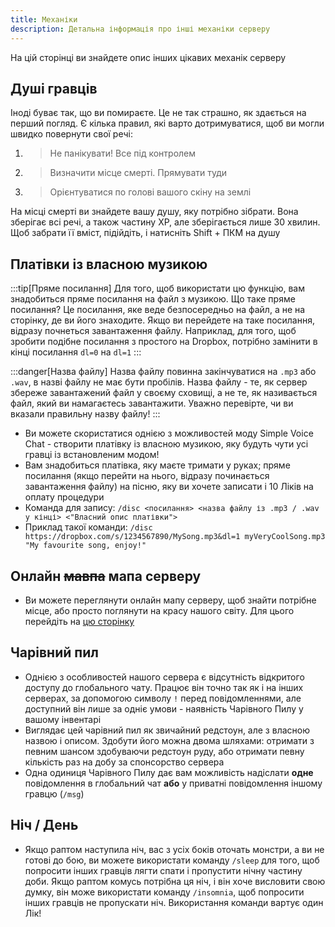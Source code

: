 ```yaml
---
title: Механіки
description: Детальна інформація про інші механіки серверу
---
```


На цій сторінці ви знайдете опис інших цікавих механік серверу

## Душі гравців

Іноді буває так, що ви помираєте. Це не так страшно, як здається на перший погляд. Є кілька правил, які варто дотримуватися, щоб ви могли швидко повернути свої речі:

1) > Не панікувати! Все під контролем
2) > Визначити місце смерті. Прямувати туди
3) > Орієнтуватися по голові вашого скіну на землі

На місці смерті ви знайдете вашу душу, яку потрібно зібрати. Вона зберігає всі речі, а також частину XP, але зберігається лише 30 хвилин. Щоб забрати її вміст, підійдіть, і натисніть Shift + ПКМ на душу

## Платівки із власною музикою

:::tip[Пряме посилання]
Для того, щоб використати цю функцію, вам знадобиться пряме посилання на файл з музикою. Що таке пряме посилання? Це посилання, яке веде безпосередньо на файл, а не на сторінку, де ви його знаходите. Якщо ви перейдете на таке посилання, відразу почнеться завантаження файлу. Наприклад, для того, щоб зробити подібне посилання з простого на Dropbox, потрібно замінити в кінці посилання `dl=0` на `dl=1`
:::

:::danger[Назва файлу]
Назва файлу повинна закінчуватися на `.mp3` або `.wav`, в назві файлу не має бути пробілів. Назва файлу - те, як сервер збереже завантажений файл у своєму сховищі, а не те, як називається файл, який ви намагаєтесь завантажити. Уважно перевірте, чи ви вказали правильну назву файлу!
:::

- Ви можете скористатися однією з можливостей моду Simple Voice Chat - створити платівку із власною музикою, яку будуть чути усі гравці із встановленим модом!
- Вам знадобиться платівка, яку маєте тримати у руках; пряме посилання (якщо перейти на нього, відразу починається завантаження файлу) на пісню, яку ви хочете записати і 10 Ліків на оплату процедури
- Команда для запису: `/disc <посилання> <назва файлу із .mp3 / .wav у кінці> <"Власний опис платівки">`
- Приклад такої команди: `/disc https://dropbox.com/s/1234567890/MySong.mp3&dl=1 myVeryCoolSong.mp3 "My favourite song, enjoy!"`

## Онлайн ~~мавпа~~ мапа серверу

- Ви можете переглянути онлайн мапу серверу, щоб знайти потрібне місце, або просто поглянути на красу нашого світу. Для цього перейдіть на [цю сторінку](https://map.uaproject.com/)

## Чарівний пил

- Однією з особливостей нашого сервера є відсутність відкритого доступу до глобального чату. Працює він точно так як і на інших серверах, за допомогою символу `!` перед повідомленнями, але доступний він лише за одніє умови - наявність Чарівного Пилу у вашому інвентарі
- Виглядає цей чарівний пил як звичайний редстоун, але з власною назвою і описом. Здобути його можна двома шляхами: отримати з певним шансом здобуваючи редстоун руду, або отримати певну кількість раз на добу за спонсорство сервера
- Одна одиниця Чарівного Пилу дає вам можливість надіслати **одне** повідомлення в глобальний чат **або** у приватні повідомлення іншому гравцю (`/msg`)

## Ніч / День

- Якщо раптом наступила ніч, вас з усіх боків оточать монстри, а ви не готові до бою, ви можете використати команду `/sleep` для того, щоб попросити інших гравців лягти спати і пропустити нічну частину доби. Якщо раптом комусь потрібна ця ніч, і він хоче висловити свою думку, він може використати команду `/insomnia`, щоб попросити інших гравців не пропускати ніч. Використання команди вартує один Лік!